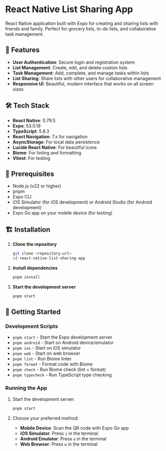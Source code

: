 # React Native List Sharing App

React Native application built with Expo for creating and sharing lists with friends and family. Perfect for grocery lists, to-do lists, and collaborative task management.

## 🚀 Features

- **User Authentication**: Secure login and registration system
- **List Management**: Create, edit, and delete custom lists
- **Task Management**: Add, complete, and manage tasks within lists
- **List Sharing**: Share lists with other users for collaborative management
- **Responsive UI**: Beautiful, modern interface that works on all screen sizes

## 🛠 Tech Stack

- **React Native**: 0.79.5
- **Expo**: 53.0.19
- **TypeScript**: 5.8.3
- **React Navigation**: 7.x for navigation
- **AsyncStorage**: For local data persistence
- **Lucide React Native**: For beautiful icons
- **Biome**: For linting and formatting
- **Vitest**: For testing

## 📱 Prerequisites

- Node.js (v22 or higher)
- pnpm
- Expo CLI
- iOS Simulator (for iOS development) or Android Studio (for Android development)
- Expo Go app on your mobile device (for testing)

## 🏗 Installation

1. **Clone the repository**
   ```bash
   git clone <repository-url>
   cd react-native-list-sharing-app
   ```

2. **Install dependencies**
   ```bash
   pnpm install
   ```

3. **Start the development server**
   ```bash
   pnpm start
   ```

## 🎯 Getting Started

### Development Scripts

- `pnpm start` - Start the Expo development server
- `pnpm android` - Start on Android device/emulator
- `pnpm ios` - Start on iOS simulator
- `pnpm web` - Start on web browser
- `pnpm lint` - Run Biome linter
- `pnpm format` - Format code with Biome
- `pnpm check` - Run Biome check (lint + format)
- `pnpm typecheck` - Run TypeScript type checking

### Running the App

1. Start the development server:
   ```bash
   pnpm start
   ```

2. Choose your preferred method:
   - **Mobile Device**: Scan the QR code with Expo Go app
   - **iOS Simulator**: Press `i` in the terminal
   - **Android Emulator**: Press `a` in the terminal
   - **Web Browser**: Press `w` in the terminal
